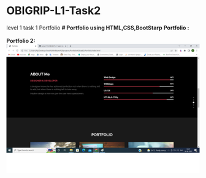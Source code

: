 # OBIGRIP-L1-Task2
level 1 task 1 Portfolio
<b># Portfolio using HTML,CSS,BootStarp</b>
<b>Portfolio :</b>
<br></br>
<b>Portfolio 2:</b>
![](https://github.com/zoha1715/OBIGRIP-L1-Task2/blob/main/t2i1.png)

